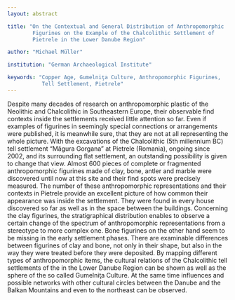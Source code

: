 ```yaml
---
layout: abstract

title: "On the Contextual and General Distribution of Anthropomorphic
        Figurines on the Example of the Chalcolithic Settlement of
        Pietrele in the Lower Danube Region"

author: "Michael Müller"

institution: "German Archaeological Institute"

keywords: "Copper Age, Gumelniţa Culture, Anthropomorphic Figurines,
           Tell Settlement, Pietrele"
---
```


Despite many decades of research on anthropomorphic plastic of the
Neolithic and Chalcolithic in Southeastern Europe, their observable
find contexts inside the settlements received little attention so
far. Even if examples of figurines in seemingly special connections or
arrangements were published, it is meanwhile sure, that they are not
at all representing the whole picture. With the excavations of the
Chalcolithic (5th millennium BC) tell settlement “Măgura Gorgana” at
Pietrele (Romania), ongoing since 2002, and its surrounding flat
settlement, an outstanding possibility is given to change that
view. Almost 600 pieces of complete or fragmented anthropomorphic
figurines made of clay, bone, antler and marble were discovered until
now at this site and their find spots were precisely measured. The
number of these anthropomorphic representations and their contexts in
Pietrele provide an excellent picture of how common their appearance
was inside the settlement.  They were found in every house discovered
so far as well as in the space between the buildings.  Concerning the
clay figurines, the stratigraphical distribution enables to observe a
certain change of the spectrum of anthropomorphic representations from
a stereotype to more complex one. Bone figurines on the other hand
seem to be missing in the early settlement phases. There are
examinable differences between figurines of clay and bone, not only in
their shape, but also in the way they were treated before they were
deposited. By mapping different types of anthropomorphic items, the
cultural relations of the Chalcolithic tell settlements of the in the
Lower Danube Region can be shown as well as the sphere of the so
called Gumelniţa Culture. At the same time influences and possible
networks with other cultural circles between the Danube and the Balkan
Mountains and even to the northeast can be observed.
